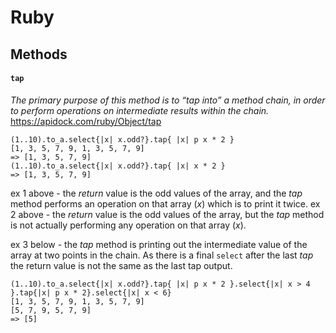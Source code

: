 # Ruby

## Methods

#### `tap`
_The primary purpose of this method is to “tap into” a method chain, in order to perform operations on intermediate results within the chain._
https://apidock.com/ruby/Object/tap

```
(1..10).to_a.select{|x| x.odd?}.tap{ |x| p x * 2 }
[1, 3, 5, 7, 9, 1, 3, 5, 7, 9]
=> [1, 3, 5, 7, 9]
(1..10).to_a.select{|x| x.odd?}.tap{ |x| x * 2 }
=> [1, 3, 5, 7, 9]
```

ex 1 above - the _return_ value is the odd values of the array, and the _tap_ method performs an operation on that array (_x_) which is to print it twice.
ex 2 above - the _return_ value is the odd values of the array, but the _tap_ method is not actually performing any operation on that array (_x_).

ex 3 below - the _tap_ method is printing out the intermediate value of the array at two points in the chain. As there is a final `select` after the last _tap_ the return value is not the same as the last tap output.
```
(1..10).to_a.select{|x| x.odd?}.tap{ |x| p x * 2 }.select{|x| x > 4 }.tap{|x| p x * 2}.select{|x| x < 6}
[1, 3, 5, 7, 9, 1, 3, 5, 7, 9]
[5, 7, 9, 5, 7, 9]
=> [5]
```